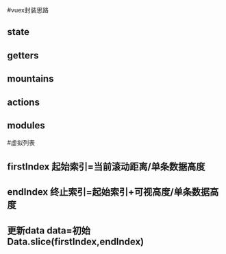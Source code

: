 <!--
 * @Author: gz
 * @Date: 2021-08-11 09:36:48
 * @LastEditors: gz
 * @LastEditTime: 2021-08-26 17:32:31
 * @Description: file content
 * @FilePath: \gi-ui\README.md
-->
#vuex封装思路
## state
## getters
## mountains
## actions
## modules



#虚拟列表
## firstIndex 起始索引=当前滚动距离/单条数据高度
## endIndex 终止索引=起始索引+可视高度/单条数据高度
## 更新data data=初始Data.slice(firstIndex,endIndex)
  

